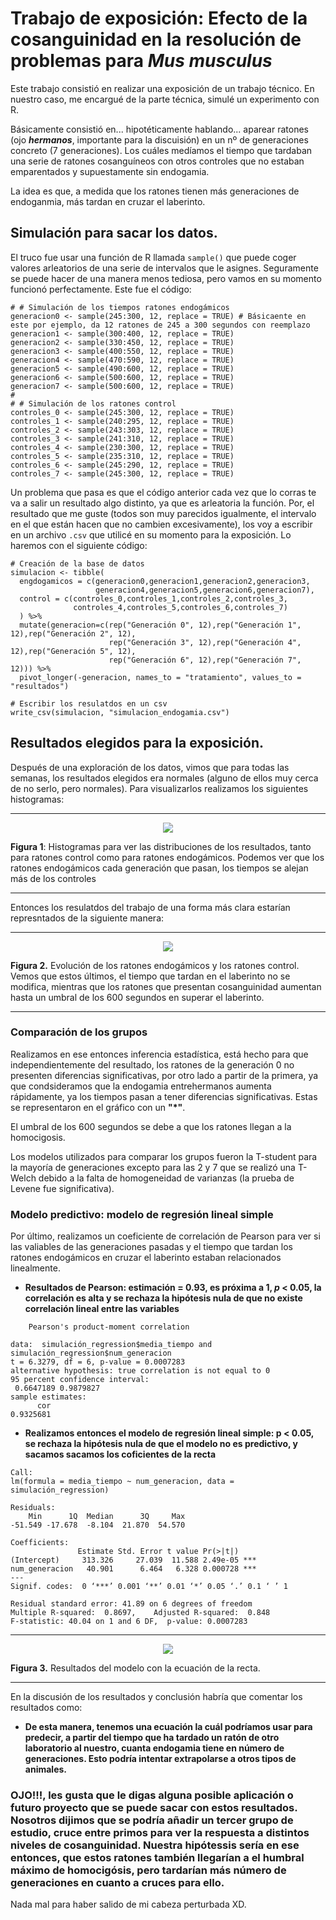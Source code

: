 # Trabajo de exposición: Efecto de la cosanguinidad en la resolución de problemas para *Mus musculus*

Este trabajo consistió en realizar una exposición de un trabajo técnico. En nuestro caso, me encargué de la parte técnica, simulé un experimento con R.

Básicamente consistió en... hipotéticamente hablando... aparear ratones (ojo ***hermanos***, importante para la discuisión) en un nº de generaciones concreto (7 generaciones). Los cuáles medíamos el tiempo que tardaban una serie de ratones cosanguíneos con otros controles que no estaban emparentados y supuestamente sin endogamia.

La idea es que, a medida que los ratones tienen más generaciones de endoganmia, más tardan en cruzar el laberinto.


## Simulación para sacar los datos.

El truco fue usar una función de R llamada ```sample()``` que puede coger valores arleatorios de una serie de intervalos que le asignes. Seguramente se puede hacer de una manera menos tediosa, pero vamos en su momento funcionó perfectamente. Este fue el código:

```
# # Simulación de los tiempos ratones endogámicos
generacion0 <- sample(245:300, 12, replace = TRUE) # Básicaente en este por ejemplo, da 12 ratones de 245 a 300 segundos con reemplazo
generacion1 <- sample(300:400, 12, replace = TRUE)
generacion2 <- sample(330:450, 12, replace = TRUE)
generacion3 <- sample(400:550, 12, replace = TRUE)
generacion4 <- sample(470:590, 12, replace = TRUE)
generacion5 <- sample(490:600, 12, replace = TRUE)
generacion6 <- sample(500:600, 12, replace = TRUE)
generacion7 <- sample(500:600, 12, replace = TRUE)
# 
# # Simulación de los ratones control
controles_0 <- sample(245:300, 12, replace = TRUE)
controles_1 <- sample(240:295, 12, replace = TRUE)
controles_2 <- sample(243:303, 12, replace = TRUE)
controles_3 <- sample(241:310, 12, replace = TRUE)
controles_4 <- sample(230:300, 12, replace = TRUE)
controles_5 <- sample(235:310, 12, replace = TRUE)
controles_6 <- sample(245:290, 12, replace = TRUE)
controles_7 <- sample(245:300, 12, replace = TRUE)
```

Un problema que pasa es que el código anterior cada vez que lo corras te va a salir un resultado algo distinto, ya que es arleatoria la función. Por, el resultado que me guste (todos son muy parecidos igualmente, el intervalo en el que están hacen que no cambien excesivamente), los voy a escribir en un archivo ```.csv``` que utilicé en su momento para la exposición. Lo haremos con el siguiente código:

```
# Creación de la base de datos
simulacion <- tibble(
  engdogamicos = c(generacion0,generacion1,generacion2,generacion3,
                   generacion4,generacion5,generacion6,generacion7),
  control = c(controles_0,controles_1,controles_2,controles_3,
              controles_4,controles_5,controles_6,controles_7)
  ) %>%
  mutate(generacion=c(rep("Generación 0", 12),rep("Generación 1", 12),rep("Generación 2", 12),
                      rep("Generación 3", 12),rep("Generación 4", 12),rep("Generación 5", 12),
                      rep("Generación 6", 12),rep("Generación 7", 12))) %>%
  pivot_longer(-generacion, names_to = "tratamiento", values_to = "resultados")

# Escribir los resulatdos en un csv
write_csv(simulacion, "simulacion_endogamia.csv") 
```

## Resultados elegidos para la exposición.

Después de una exploración de los datos, vimos que para todas las semanas, los resultados elegidos era normales (alguno de ellos muy cerca de no serlo, pero normales). Para visualizarlos realizamos los siguientes histogramas:

---

<p align="center">
<img src="https://github.com/Juankkar/cuarto_carrera/blob/main/FAA/trabajo_exposicion/graficas/histogramas.png">
</p>

**Figura 1**: Histogramas para ver las distribuciones de los resultados, tanto para ratones control como para ratones endogámicos. Podemos ver que los ratones endogámicos cada generación que pasan, los tiempos se alejan más de los controles

---

Entonces los resulatdos del trabajo de una forma más clara estarían represntados de la siguiente manera:

---

<p align="center">
<img src="https://github.com/Juankkar/cuarto_carrera/blob/main/FAA/trabajo_exposicion/graficas/endogamia.png">
</p>

**Figura 2.** Evolución de los ratones endogámicos y los ratones control. Vemos que estos últimos, el tiempo que tardan en el laberinto no se modifica, mientras que los ratones que presentan cosanguinidad aumentan hasta un umbral de los 600 segundos en superar el laberinto.

---
### Comparación de los grupos
Realizamos en ese entonces inferencia estadística, está hecho para que independientemente del resultado, los ratones de la generación 0 no presenten diferencias significativas, por otro lado a partir de la primera, ya que condsideramos que la endogamia entrehermanos aumenta rápidamente, ya los tiempos pasan a tener diferencias significativas. Estas se representaron en el gráfico con un **"*"**.

El umbral de los 600 segundos se debe a que los ratones llegan a la homocigosis.

Los modelos utilizados para comparar los grupos fueron la T-student para la mayoría de generaciones excepto para las 2 y 7 que se realizó una T-Welch debido a la falta de homogeneidad de varianzas (la prueba de Levene fue significativa).

### Modelo predictivo: modelo de regresión lineal simple
Por último, realizamos un coeficiente de correlación de Pearson para ver si las valiables de las generaciones pasadas y el tiempo que tardan los ratones endogámicos en cruzar el laberinto estaban relacionados linealmente.

* **Resultados de Pearson: estimación = 0.93, es próxima a 1, *p* < 0.05, la correlación es alta y se rechaza la hipótesis nula de que no existe correlación lineal entre las variables**

```
	Pearson's product-moment correlation

data:  simulación_regression$media_tiempo and simulación_regression$num_generacion
t = 6.3279, df = 6, p-value = 0.0007283
alternative hypothesis: true correlation is not equal to 0
95 percent confidence interval:
 0.6647189 0.9879827
sample estimates:
      cor 
0.9325681 
```

* **Realizamos entonces el modelo de regresión lineal simple: p < 0.05, se rechaza la hipótesis nula de que el modelo no es predictivo, y sacamos sacamos los coficientes de la recta**

```
Call:
lm(formula = media_tiempo ~ num_generacion, data = simulación_regression)

Residuals:
    Min      1Q  Median      3Q     Max 
-51.549 -17.678  -8.104  21.870  54.570 

Coefficients:
               Estimate Std. Error t value Pr(>|t|)    
(Intercept)     313.326     27.039  11.588 2.49e-05 ***
num_generacion   40.901      6.464   6.328 0.000728 ***
---
Signif. codes:  0 ‘***’ 0.001 ‘**’ 0.01 ‘*’ 0.05 ‘.’ 0.1 ‘ ’ 1

Residual standard error: 41.89 on 6 degrees of freedom
Multiple R-squared:  0.8697,	Adjusted R-squared:  0.848 
F-statistic: 40.04 on 1 and 6 DF,  p-value: 0.0007283
```

---

<p align="center">
<img src="https://github.com/Juankkar/cuarto_carrera/blob/main/FAA/trabajo_exposicion/graficas/Rplot09.png">
</p>

**Figura 3.** Resultados del modelo con la ecuación de la recta.

---

En la discusión de los resultados y conclusión habría que comentar los resultados como:

* **De esta manera, tenemos una ecuación la cuál podríamos usar para predecir, a partir del tiempo que ha tardado un ratón de otro laboratorio al nuestro, cuanta endogamia tiene en número de generaciones. Esto podría intentar extrapolarse a otros tipos de animales.**

### OJO!!!, les gusta que le digas alguna posible aplicación o futuro proyecto que se puede sacar con estos resultados. Nosotros dijimos que se podría añadir un tercer grupo de estudio, cruce entre primos para ver la respuesta a distintos niveles de cosanguinidad. Nuestra hipótessis sería en ese entonces, que estos ratones también llegarían a el humbral máximo de homocigósis, pero tardarían más número de generaciones en cuanto a cruces para ello.

Nada mal para haber salido de mi cabeza perturbada XD.


